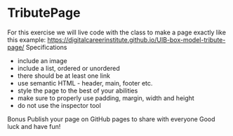 # TributePage
For this exercise we will live code with the class to make a page exactly like this example: https://digitalcareerinstitute.github.io/UIB-box-model-tribute-page/
Specifications
- include an image
- include a list, ordered or unordered
- there should be at least one link
- use semantic HTML - header, main, footer etc.
- style the page to the best of your abilities
- make sure to properly use padding, margin, width and height
- do not use the inspector tool

Bonus
Publish your page on GitHub pages to share with everyone
Good luck and have fun!

